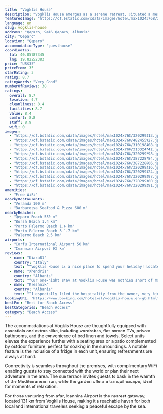 ```yaml
---
title: "Vogklis House"
description: "Vogklis House emerges as a serene retreat, situated a mere 700 meters from the pristine shores of Qeparo Beach."
featuredImage: "https://cf.bstatic.com/xdata/images/hotel/max1024x768/320299313.jpg?k=6701c99d71ec6583525f9c002a1bd50e945465e2fe854176789a87713bfe7545&o=&hp=1"
language: en
slug: vogklis-house
address: "Qeparo, 9416 Qeparo, Albania"
city: "Qeparo"
location: "Qeparo"
accommodationType: "guesthouse"
coordinates:
  lat: 40.05787345
  lng: 19.82252383
price: "US$35"
priceFrom: 35
starRating: 3
rating: 8.7
ratingWords: "Very Good"
numberOfReviews: 38
ratings:
  overall: 8.7
  location: 8.7
  cleanliness: 8.4
  facilities: 8.7
  value: 8.4
  comfort: 8.8
  staff: 8.9
  wifi: 0
images:
  - "https://cf.bstatic.com/xdata/images/hotel/max1024x768/320299313.jpg?k=6701c99d71ec6583525f9c002a1bd50e945465e2fe854176789a87713bfe7545&o=&hp=1"
  - "https://cf.bstatic.com/xdata/images/hotel/max1024x768/482455927.jpg?k=a2d19ce70e5dfd343f6d60033f80e53b87c54e621bca6b7011a08775a9fe141e&o=&hp=1"
  - "https://cf.bstatic.com/xdata/images/hotel/max1024x768/310198408.jpg?k=856269f4ac37d4140da57d7d20c3d96fdbd088e573e1f6ab3af308c0bb01317f&o=&hp=1"
  - "https://cf.bstatic.com/xdata/images/hotel/max1024x768/313324742.jpg?k=57a2a17dac590c5a466014f352dce21617082ebd77302c43e3244b90df11d04e&o=&hp=1"
  - "https://cf.bstatic.com/xdata/images/hotel/max1024x768/320299298.jpg?k=5beace136780a8d8f638b27edb282b51109840825d8755b5614937509583cdf6&o=&hp=1"
  - "https://cf.bstatic.com/xdata/images/hotel/max1024x768/387228784.jpg?k=154f08f0c01560d375c0792c0e0135108da3d46782e2f8b9a5b0bb90e60ccdc5&o=&hp=1"
  - "https://cf.bstatic.com/xdata/images/hotel/max1024x768/387228606.jpg?k=8cf20a2e39da8b15d2725a26000424ee1bc5c19e09f8d58b1159fe6126ebc5a6&o=&hp=1"
  - "https://cf.bstatic.com/xdata/images/hotel/max1024x768/320299316.jpg?k=2a60c72b2cbfceeb4cd58fe1410872206e2ffdaa9eabd5951dcb28afadb746cb&o=&hp=1"
  - "https://cf.bstatic.com/xdata/images/hotel/max1024x768/320299324.jpg?k=bd135498a44297b6b46bd9166982c21dab8f26395e0eb6fbef1ea382ee675520&o=&hp=1"
  - "https://cf.bstatic.com/xdata/images/hotel/max1024x768/320299297.jpg?k=8f14a28b5c3ee3cb5ef5df291e939c1c18a6be22b34a72e7055dc9da46bedc52&o=&hp=1"
  - "https://cf.bstatic.com/xdata/images/hotel/max1024x768/320299300.jpg?k=17dd01008cff8ad675ef0d5ad626719f2d32f1da232482f51402b700db806096&o=&hp=1"
  - "https://cf.bstatic.com/xdata/images/hotel/max1024x768/320299291.jpg?k=d07e6f6303e545b379e72423372574b53c0f74608aa0f21ce9bfd21928a2e1d9&o=&hp=1"
amenities:
  - "Free WiFi"
nearbyRestaurants:
  - "Veranda 100 m"
  - "Barbarossa Seafood & Pizza 600 m"
nearbyBeaches:
  - "Qeparo Beach 550 m"
  - "Borsh Beach 1.4 km"
  - "Porto Palermo Beach 1.6 km"
  - "Porto Palermo Beach 3 1.7 km"
  - "Palermo Beach 2.5 km"
airports:
  - "Corfu International Airport 50 km"
  - "Ioannina Airport 93 km"
reviews:
  - name: "Kiara81"
    country: "Italy"
    text: "“Vogklis House is a nice place to spend your holiday! Located five minutes walk from the beautiful Qeparo beach, the rooms at Vogklis House are cozy and clean. You will find a mini-market, two restaurants and a bakery just across the street. Owners...”"
  - name: "Xhendris"
    country: "Albania"
    text: "“Our one-night stay at Vogklis House was nothing short of magical! From the moment we arrived, the warm hospitality of the staff made us feel right at home. The house's elegant blend of classic and modern design impressed us, and the rooms were...”"
  - name: "Kreshnik"
    country: "Albania"
    text: "“I especially liked the hospitality from the owner, very kind. Also, the balcony had a view of the sea, offering opportunities for relaxation in the afternoon and dinner. For those who want peace, I suggest it.”"
bookingURL: "https://www.booking.com/hotel/al/vogklis-house.en-gb.html?aid=8035640"
bestFor: "Best for Beach Access"
bestCategories: "Beach Access"
category: "Beach Access"
---
```


The accommodations at Vogklis House are thoughtfully equipped with essentials and extras alike, including wardrobes, flat-screen TVs, private bathrooms, and the convenience of bed linen and towels. Select units elevate the experience further with a seating area or a patio complemented by outdoor furniture, perfect for soaking in the surroundings. A notable feature is the inclusion of a fridge in each unit, ensuring refreshments are always at hand.

Connectivity is seamless throughout the premises, with complimentary WiFi enabling guests to stay connected with the world or plan their next adventure in the area. The sun terrace invites guests to bask in the warmth of the Mediterranean sun, while the garden offers a tranquil escape, ideal for moments of relaxation.

For those venturing from afar, Ioannina Airport is the nearest gateway, located 131 km from Vogklis House, making it a reachable haven for both local and international travelers seeking a peaceful escape by the sea.